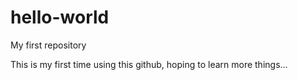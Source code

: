 # hello-world

My first repository

This is my first time using this github, hoping to learn more things...
